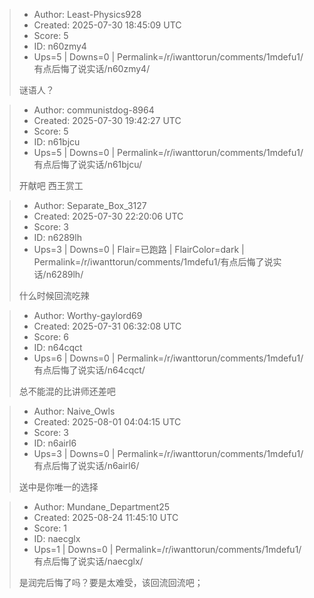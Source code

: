 > - Author: Least-Physics928
> - Created: 2025-07-30 18:45:09 UTC
> - Score: 5
> - ID: n60zmy4
> - Ups=5 | Downs=0 | Permalink=/r/iwanttorun/comments/1mdefu1/有点后悔了说实话/n60zmy4/
>
> 谜语人？

> - Author: communistdog-8964
> - Created: 2025-07-30 19:42:27 UTC
> - Score: 5
> - ID: n61bjcu
> - Ups=5 | Downs=0 | Permalink=/r/iwanttorun/comments/1mdefu1/有点后悔了说实话/n61bjcu/
>
> 开献吧 西王赏工

> - Author: Separate_Box_3127
> - Created: 2025-07-30 22:20:06 UTC
> - Score: 3
> - ID: n6289lh
> - Ups=3 | Downs=0 | Flair=已跑路 | FlairColor=dark | Permalink=/r/iwanttorun/comments/1mdefu1/有点后悔了说实话/n6289lh/
>
> 什么时候回流吃辣

> - Author: Worthy-gaylord69
> - Created: 2025-07-31 06:32:08 UTC
> - Score: 6
> - ID: n64cqct
> - Ups=6 | Downs=0 | Permalink=/r/iwanttorun/comments/1mdefu1/有点后悔了说实话/n64cqct/
>
> 总不能混的比讲师还差吧

> - Author: Naive_Owls
> - Created: 2025-08-01 04:04:15 UTC
> - Score: 3
> - ID: n6airl6
> - Ups=3 | Downs=0 | Permalink=/r/iwanttorun/comments/1mdefu1/有点后悔了说实话/n6airl6/
>
> 送中是你唯一的选择

> - Author: Mundane_Department25
> - Created: 2025-08-24 11:45:10 UTC
> - Score: 1
> - ID: naecglx
> - Ups=1 | Downs=0 | Permalink=/r/iwanttorun/comments/1mdefu1/有点后悔了说实话/naecglx/
>
> 是润完后悔了吗？要是太难受，该回流回流吧；
